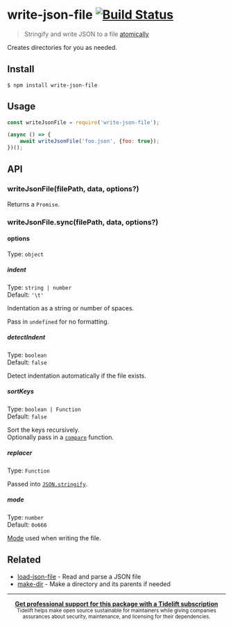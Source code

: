 # write-json-file [![Build Status](https://travis-ci.org/sindresorhus/write-json-file.svg?branch=master)](https://travis-ci.org/sindresorhus/write-json-file)

> Stringify and write JSON to a file [atomically](https://github.com/npm/write-file-atomic)

Creates directories for you as needed.


## Install

```
$ npm install write-json-file
```


## Usage

```js
const writeJsonFile = require('write-json-file');

(async () => {
	await writeJsonFile('foo.json', {foo: true});
})();
```


## API

### writeJsonFile(filePath, data, options?)

Returns a `Promise`.

### writeJsonFile.sync(filePath, data, options?)

#### options

Type: `object`

##### indent

Type: `string | number`<br>
Default: `'\t'`

Indentation as a string or number of spaces.

Pass in `undefined` for no formatting.

##### detectIndent

Type: `boolean`<br>
Default: `false`

Detect indentation automatically if the file exists.

##### sortKeys

Type: `boolean | Function`<br>
Default: `false`

Sort the keys recursively.<br>
Optionally pass in a [`compare`](https://developer.mozilla.org/en-US/docs/Web/JavaScript/Reference/Global_Objects/Array/sort) function.

##### replacer

Type: `Function`

Passed into [`JSON.stringify`](https://developer.mozilla.org/en-US/docs/Web/JavaScript/Reference/Global_Objects/JSON/stringify#The_replacer_parameter).

##### mode

Type: `number`<br>
Default: `0o666`

[Mode](https://en.wikipedia.org/wiki/File_system_permissions#Numeric_notation) used when writing the file.


## Related

- [load-json-file](https://github.com/sindresorhus/load-json-file) - Read and parse a JSON file
- [make-dir](https://github.com/sindresorhus/make-dir) - Make a directory and its parents if needed


---

<div align="center">
	<b>
		<a href="https://tidelift.com/subscription/pkg/npm-write-json-file?utm_source=npm-write-json-file&utm_medium=referral&utm_campaign=readme">Get professional support for this package with a Tidelift subscription</a>
	</b>
	<br>
	<sub>
		Tidelift helps make open source sustainable for maintainers while giving companies<br>assurances about security, maintenance, and licensing for their dependencies.
	</sub>
</div>
